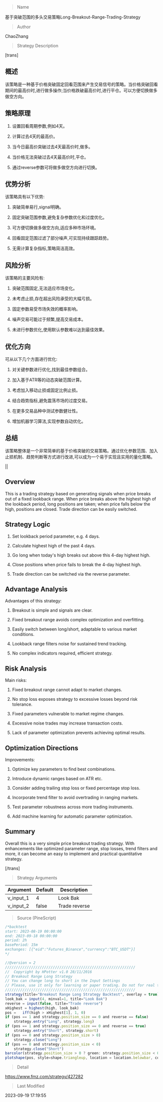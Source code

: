 
> Name

基于突破范围的多头交易策略Long-Breakout-Range-Trading-Strategy

> Author

ChaoZhang

> Strategy Description

[trans]


## 概述

该策略是一种基于价格突破固定回看范围来产生交易信号的策略。当价格突破回看期间的最高价时,进行做多操作;当价格跌破最高价时,进行平仓。可以方便切换做多做空方向。

## 策略原理

1. 设置回看周期参数,例如4天。

2. 计算过去4天的最高价。

3. 当今日最高价突破过去4天最高价时,做多。

4. 当价格无法突破过去4天最高价时,平仓。

5. 通过reverse参数可将做多做空方向进行切换。

## 优势分析

该策略具有以下优势:

1. 突破简单易行,signal明确。

2. 固定突破范围参数,避免复杂参数优化和过度优化。

3. 可方便切换做多做空方向,适应多种市场环境。

4. 回看固定范围过滤了部分噪声,可实现持续跟踪趋势。

5. 无需计算复杂指标,策略简洁高效。

## 风险分析

该策略的主要风险有:

1. 突破范围固定,无法适应市场变化。

2. 未考虑止损,存在超出风险承受的大幅亏损。

3. 固定参数易受市场失效的概率影响。

4. 噪声交易可能过于频繁,提高交易成本。

5. 未进行参数优化,使用默认参数难以达到最佳效果。

## 优化方向

可从以下几个方面进行优化:

1. 对关键参数进行优化,找到最佳参数组合。

2. 加入基于ATR等的动态突破范围计算。

3. 考虑加入移动止损或固定比例止损。

4. 结合趋势指标,避免震荡市场的过度交易。

5. 在更多交易品种中测试参数健壮性。

6. 增加机器学习算法,实现参数自动优化。

## 总结

该策略整体是一个非常简单的基于价格突破的交易策略。通过优化参数范围、加入止损机制、趋势判断等方式进行改进,可以成为一个易于实现且实用的量化策略。

||


## Overview

This is a trading strategy based on generating signals when price breaks out of a fixed lookback range. When price breaks above the highest high of the lookback period, long positions are taken; when price falls below the high, positions are closed. Trade direction can be easily switched.

## Strategy Logic

1. Set lookback period parameter, e.g. 4 days. 

2. Calculate highest high of the past 4 days.

3. Go long when today's high breaks out above this 4-day highest high.

4. Close positions when price fails to break the 4-day highest high.

5. Trade direction can be switched via the reverse parameter.

## Advantage Analysis

Advantages of this strategy:

1. Breakout is simple and signals are clear.

2. Fixed breakout range avoids complex optimization and overfitting.

3. Easily switch between long/short, adaptable to various market conditions.

4. Lookback range filters noise for sustained trend tracking.

5. No complex indicators required, efficient strategy.

## Risk Analysis  

Main risks:

1. Fixed breakout range cannot adapt to market changes.

2. No stop loss exposes strategy to excessive losses beyond risk tolerance.

3. Fixed parameters vulnerable to market regime changes. 

4. Excessive noise trades may increase transaction costs.

5. Lack of parameter optimization prevents achieving optimal results.

## Optimization Directions

Improvements:

1. Optimize key parameters to find best combinations.

2. Introduce dynamic ranges based on ATR etc.

3. Consider adding trailing stop loss or fixed percentage stop loss.

4. Incorporate trend filter to avoid overtrading in ranging markets.

5. Test parameter robustness across more trading instruments. 

6. Add machine learning for automatic parameter optimization.

## Summary

Overall this is a very simple price breakout trading strategy. With enhancements like optimized parameter range, stop losses, trend filters and more, it can become an easy to implement and practical quantitative strategy.

[/trans]

> Strategy Arguments



|Argument|Default|Description|
|----|----|----|
|v_input_1|4|Look Bak|
|v_input_2|false|Trade reverse|


> Source (PineScript)

``` javascript
/*backtest
start: 2023-08-19 00:00:00
end: 2023-09-18 00:00:00
period: 2h
basePeriod: 15m
exchanges: [{"eid":"Futures_Binance","currency":"BTC_USDT"}]
*/

//@version = 2
////////////////////////////////////////////////////////////
//  Copyright by HPotter v1.0 28/11/2016
// Breakout Range Long Strategy
// You can change long to short in the Input Settings
// Please, use it only for learning or paper trading. Do not for real trading.
////////////////////////////////////////////////////////////
strategy(title="Breakout Range Long Strategy Backtest", overlay = true)
look_bak = input(4, minval=1, title="Look Bak")
reverse = input(false, title="Trade reverse")
xHighest = highest(high, look_bak)
pos =	iff(high > xHighest[1], 1, 0)
if (pos == 1 and strategy.position_size == 0 and reverse == false) 
    strategy.entry("Long", strategy.long)
if (pos == 1 and strategy.position_size == 0 and reverse == true) 
    strategy.entry("Short", strategy.short)
if (pos == 0 and strategy.position_size > 0)
    strategy.close("Long")
if (pos == 0 and strategy.position_size < 0)
    strategy.close("Short")
barcolor(strategy.position_size > 0 ? green: strategy.position_size < 0 ? red: blue)   
plotshape(pos, style=shape.triangleup, location = location.belowbar, color = green)
```

> Detail

https://www.fmz.com/strategy/427282

> Last Modified

2023-09-19 17:19:55
